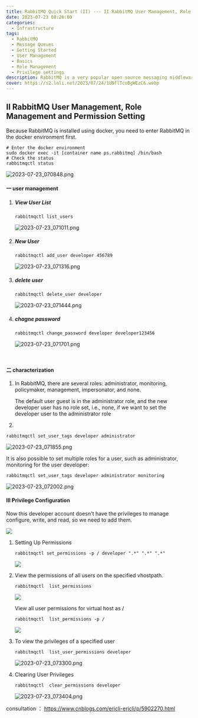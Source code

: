 ```yaml
---
title: RabbitMQ Quick Start (II) --- II RabbitMQ User Management, Role Management and Permission Setting
date: 2023-07-23 08:26:00
categories:
  - Infrastructure
tags: 
  - RabbitMQ
  - Message Queues
  - Getting Started
  - User Management
  - Basics
  - Role Management
  - Privilege settings
description: RabbitMQ is a very popular open source messaging middleware , you can find it in most distributed systems . It is reliable, flexible, easy to use and other advantages, is an important choice for building asynchronous processing and event-driven architecture. The full text includes the following content a docker installation of RabbitMQ RabbitMQ user management, role management and permission settings three How to ensure that 99.99% of the message was sent successfully? How to ensure that 99.99% of messages are not lost through persistence? V How to ensure that 99.99% of messages in the queue are consumed?
cover: https://s2.loli.net/2023/07/24/1UNflTcoBgWEzC6.webp
---
```


## II RabbitMQ User Management, Role Management and Permission Setting

Because RabbitMQ is installed using docker, you need to enter RabbitMQ in the docker environment first.

```shell
# Enter the docker environment
sudo docker exec -it [container name ps.rabbitmq] /bin/bash
# Check the status
rabbitmqctl status
```

![2023-07-23_070848.png](https://s2.loli.net/2023/07/23/dHYSOjvsRTq5faM.png)

#### 一 user management

1. ##### View User List

   ```shell
   rabbitmqctl list_users
   ```

   ![2023-07-23_071011.png](https://s2.loli.net/2023/07/23/h1J4agofqscKIPH.png)

2. ##### New User

   ```shell
   rabbitmqctl add_user developer 456789
   ```

   ![2023-07-23_071316.png](https://s2.loli.net/2023/07/23/3gVyCc76uRDOT8s.png)

3. ##### delete user

   ```shell
   rabbitmqctl delete_user developer
   ```

   ![2023-07-23_071444.png](https://s2.loli.net/2023/07/23/s6FTgW58u7jAHPx.png)

4. ##### chagne password

   ```shell
   rabbitmqctl change_password developer developer123456
   ```

   ![2023-07-23_071701.png](https://s2.loli.net/2023/07/23/qz1QIem2J4Avyjp.png)

‍

#### 二 characterization

1. In RabbitMQ, there are several roles: administrator, monitoring, policymaker, management, impersonator, and none.

   The default user guest is in the administrator role, and the new developer user has no role set, i.e., none, if we want to set the developer user to the administrator role

1. 

   ```shell
   rabbitmqctl set_user_tags developer administrator
   ```
   
   ![2023-07-23_071855.png](https://s2.loli.net/2023/07/23/sovTtn8EAhJc1ZH.png)

   It is also possible to set multiple roles for a user, such as administrator, monitoring for the user developer:

   ```shell
   rabbitmqctl set_user_tags developer administrator monitoring
   ```
   ![2023-07-23_072002.png](https://s2.loli.net/2023/07/23/sAXQuOeCZln73tV.png)



#### III Privilege Configuration

Now this developer account doesn't have the privileges to manage configure, write, and read, so we need to add them.

![](https://s2.loli.net/2023/07/23/RTLsSZYNmoiXEnD.png)

1. Setting Up Permissions
   ```shell
   rabbitmqctl set_permissions -p / developer ".*" ".*" ".*"
   ```
   ![](https://s2.loli.net/2023/07/23/QtNvsz1nfW6aVPC.png)
   
2. View the permissions of all users on the specified vhostpath.

   ```shell
   rabbitmqctl  list_permissions
   ```

   ![](https://s2.loli.net/2023/07/23/Ap27rHsjGg3JTYq.png)

   View all user permissions for virtual host as /

   ```shell
   rabbitmqctl  list_permissions -p /
   ```
   ![](https://s2.loli.net/2023/07/23/Q1bDua9AlNk25Ci.png)

3. To view the privileges of a specified user

   ```shell
   rabbitmqctl  list_user_permissions developer
   ```
   ![2023-07-23_073300.png](https://s2.loli.net/2023/07/23/AXtdCHklR8V1GEr.png)

4. Clearing User Privileges

   ```shell
   rabbitmqctl  clear_permissions developer
   ```
   ![2023-07-23_073404.png](https://s2.loli.net/2023/07/23/8X2uJSwUBET1Ay3.png)

consultation ： https://www.cnblogs.com/ericli-ericli/p/5902270.html

